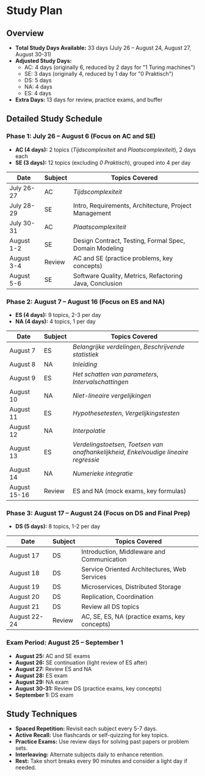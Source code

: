 # Study Plan

## Overview
- **Total Study Days Available:** 33 days (July 26 – August 24, August 27, August 30-31)
- **Adjusted Study Days:**
  - AC: 4 days (originally 6, reduced by 2 days for "1 Turing machines")
  - SE: 3 days (originally 4, reduced by 1 day for "0 Praktisch")
  - DS: 5 days
  - NA: 4 days
  - ES: 4 days
- **Extra Days:** 13 days for review, practice exams, and buffer

## Detailed Study Schedule

### Phase 1: July 26 – August 6 (Focus on AC and SE)
- **AC (4 days):** 2 topics (*Tijdscomplexiteit* and *Plaatscomplexiteit*), 2 days each
- **SE (3 days):** 12 topics (excluding *0 Praktisch*), grouped into 4 per day

| Date         | Subject | Topics Covered                              |
|--------------|---------|---------------------------------------------|
| July 26-27   | AC      | *Tijdscomplexiteit*                        |
| July 28-29   | SE      | Intro, Requirements, Architecture, Project Management |
| July 30-31   | AC      | *Plaatscomplexiteit*                       |
| August 1-2   | SE      | Design Contract, Testing, Formal Spec, Domain Modeling |
| August 3-4   | Review  | AC and SE (practice problems, key concepts)|
| August 5-6   | SE      | Software Quality, Metrics, Refactoring Java, Conclusion |

### Phase 2: August 7 – August 16 (Focus on ES and NA)
- **ES (4 days):** 9 topics, 2-3 per day
- **NA (4 days):** 4 topics, 1 per day

| Date         | Subject | Topics Covered                              |
|--------------|---------|---------------------------------------------|
| August 7     | ES      | *Belangrijke verdelingen*, *Beschrijvende statistiek* |
| August 8     | NA      | *Inleiding*                                |
| August 9     | ES      | *Het schatten van parameters*, *Intervalschattingen* |
| August 10    | NA      | *Niet-lineaire vergelijkingen*            |
| August 11    | ES      | *Hypothesetesten*, *Vergelijkingstesten*  |
| August 12    | NA      | *Interpolatie*                             |
| August 13    | ES      | *Verdelingstoetsen*, *Toetsen van onafhankelijkheid*, *Enkelvoudige lineaire regressie* |
| August 14    | NA      | *Numerieke integratie*                     |
| August 15-16 | Review  | ES and NA (mock exams, key formulas)       |

### Phase 3: August 17 – August 24 (Focus on DS and Final Prep)
- **DS (5 days):** 8 topics, 1-2 per day

| Date         | Subject | Topics Covered                              |
|--------------|---------|---------------------------------------------|
| August 17    | DS      | Introduction, Middleware and Communication |
| August 18    | DS      | Service Oriented Architectures, Web Services |
| August 19    | DS      | Microservices, Distributed Storage         |
| August 20    | DS      | Replication, Coordination                  |
| August 21    | DS      | Review all DS topics                       |
| August 22-24 | Review  | AC, SE, ES, NA (practice exams, key concepts) |

### Exam Period: August 25 – September 1
- **August 25:** AC and SE exams
- **August 26:** SE continuation (light review of ES after)
- **August 27:** Review ES and NA
- **August 28:** ES exam
- **August 29:** NA exam
- **August 30-31:** Review DS (practice exams, key concepts)
- **September 1:** DS exam

## Study Techniques
- **Spaced Repetition:** Revisit each subject every 5-7 days.
- **Active Recall:** Use flashcards or self-quizzing for key topics.
- **Practice Exams:** Use review days for solving past papers or problem sets.
- **Interleaving:** Alternate subjects daily to enhance retention.
- **Rest:** Take short breaks every 90 minutes and consider a light day if needed.